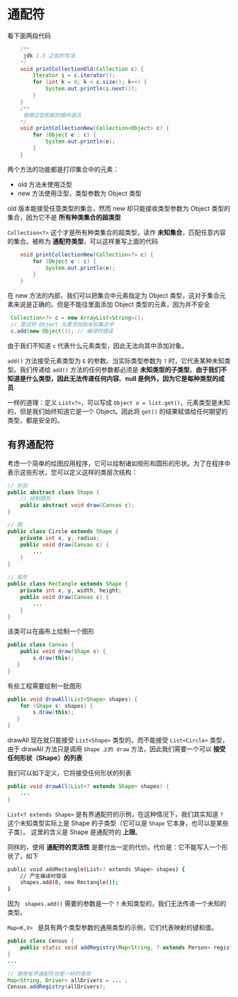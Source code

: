 # 通配符

看下面两段代码

```java
    /**
     jdk 1.5 之前的写法
  	*/
    void printCollectionOld(Collection c) {
        Iterator i = c.iterator();
        for (int k = 0; k < c.size(); k++) {
            System.out.println(i.next());
        }
    }
    /**
     使用泛型和新的循环语法
    */
    void printCollectionNew(Collection<Object> c) {
        for (Object e : c) {
            System.out.println(e);
        }
    }
```

两个方法的功能都是打印集合中的元素：

- old 方法未使用泛型
- new 方法使用泛型，类型参数为 Object 类型

old 版本能接受任意类型的集合，然而 new 却只能接收类型参数为 Object 类型的集合，因为它不是 **所有种类集合的超类型**

`Collection<?>` 这个才是所有种类集合的超类型，读作 **未知集合**，匹配任意内容的集合。被称为 **通配符类型**，可以这样重写上面的代码

```java
    void printCollectionNew(Collection<?> c) {
        for (Object e : c) {
            System.out.println(e);
        }
    }
```

在 new 方法的内部，我们可以把集合中元素指定为 Object 类型，这对于集合元素来说是正确的。但是不能往里面添加 Object 类型的元素，因为并不安全

```java
 Collection<?> c = new ArrayList<String>();
 // 尝试将 Object 元素添加到未知集合中
 c.add(new Object()); // 编译时错误
```

由于我们不知道 `c` 代表什么元素类型，因此无法向其中添加对象。 

`add()` 方法接受元素类型为 `E`  的参数。当实际类型参数为 `?` 时，它代表某种未知类型。我们传递给 `add()` 方法的任何参数都必须是 **未知类型的子类型**。**由于我们不知道是什么类型，因此无法传递任何内容**。**null 是例外，因为它是每种类型的成员**

一样的道理：定义 `List<?>`，可以写成  `Object o = list.get()`，元素类型是未知的，但是我们始终知道它是一个 Object。因此将 `get()` 的结果赋值给任何期望的类型，都是安全的。

## 有界通配符

考虑一个简单的绘图应用程序，它可以绘制诸如矩形和圆形的形状。为了在程序中表示这些形状，您可以定义这样的类层次结构：

```java
// 形状
public abstract class Shape {
    // 绘制图形
    public abstract void draw(Canvas c);
}

// 圆
public class Circle extends Shape {
    private int x, y, radius;
    public void draw(Canvas c) {
        ...
    }
}

// 矩形
public class Rectangle extends Shape {
    private int x, y, width, height;
    public void draw(Canvas c) {
        ...
    }
}
```

该类可以在画布上绘制一个图形

```java
public class Canvas {
    public void draw(Shape s) {
        s.draw(this);
   }
}
```

有些工程需要绘制一批图形

```java
public void drawAll(List<Shape> shapes) {
    for (Shape s: shapes) {
        s.draw(this);
   }
}
```

drawAll 现在就只能接受  `List<Shape>` 类型的，而不能接受 `List<Circle>` 类型，由于 drawAll 方法只是调用 `Shape 上的 draw` 方法，因此我们需要一个可以 **接受任何形状（Shape）的列表**

我们可以如下定义，它将接受任何形状的列表

```java
public void drawAll(List<? extends Shape> shapes) {
    ...
}
```

`List<? extends Shape>` 是有界通配符的示例，在这种情况下，我们其实知道 `?`  这个未知类型实际上是 Shape 的子类型（它可以是 `Shape` 它本身，也可以是某些子类）。 这里的含义是  Shape 是通配符的 **上限**。

同样的，使用 **通配符的灵活性** 是要付出一定的代价。代价是：它不能写入一个形状了，如下

```bash
public void addRectangle(List<? extends Shape> shapes) {
    // 产生编译时错误
    shapes.add(0, new Rectangle());
}
```

因为 ` shapes.add()` 需要的参数是一个 `?` 未知类型的，我们无法传递一个未知的类型。

`Map<K,V> ` 是具有两个类型参数的通用类型的示例，它们代表映射的键和值。

```java
public class Census {
    public static void addRegistry(Map<String, ? extends Person> registry) {
}
...

// 使用有界通配符也是一样的表现
Map<String, Driver> allDrivers = ... ;
Census.addRegistry(allDrivers);
```

